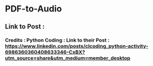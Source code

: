 # PDF-to-Audio

## Link to Post :  

### Credits : **Python Coding** : Link to their Post : https://www.linkedin.com/posts/clcoding_python-activity-6986360360408633346-CxBX?utm_source=share&utm_medium=member_desktop
